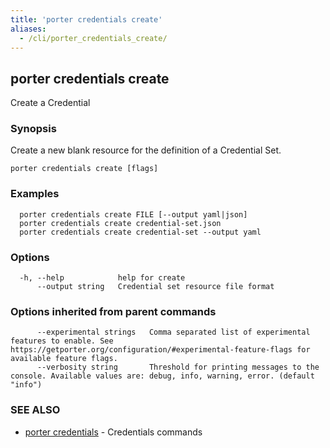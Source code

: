 ```yaml
---
title: 'porter credentials create'
aliases:
  - /cli/porter_credentials_create/
---
```


## porter credentials create

Create a Credential

### Synopsis

Create a new blank resource for the definition of a Credential Set.

```
porter credentials create [flags]
```

### Examples

```
  porter credentials create FILE [--output yaml|json]
  porter credentials create credential-set.json
  porter credentials create credential-set --output yaml
```

### Options

```
  -h, --help            help for create
      --output string   Credential set resource file format
```

### Options inherited from parent commands

```
      --experimental strings   Comma separated list of experimental features to enable. See https://getporter.org/configuration/#experimental-feature-flags for available feature flags.
      --verbosity string       Threshold for printing messages to the console. Available values are: debug, info, warning, error. (default "info")
```

### SEE ALSO

* [porter credentials](/cli/porter_credentials/)	 - Credentials commands

